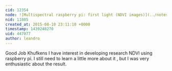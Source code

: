 ```yaml
---
cid: 12354
node: ![Multispectral raspberry pi: first light (NDVI images)](../notes/khufkens/05-10-2015/multispectral-raspberry-pi-first-light-ndvi-images)
nid: 11805
created_at: 2015-08-10 23:11:10 +0000
timestamp: 1439248270
uid: 447077
author: leandro
---
```


Good Job Khufkens
I have interest in developing research NDVI using raspberry pi. I still need to learn a little more about it , but I was very enthusiastic about the result.